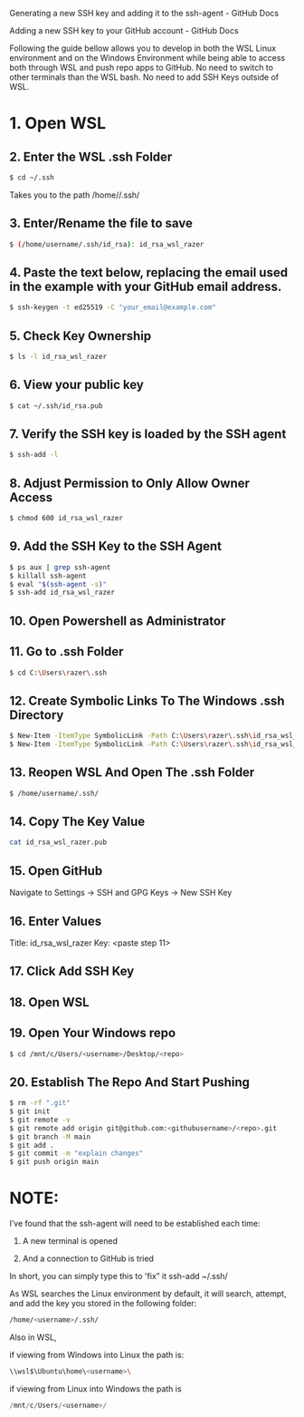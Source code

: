 


Generating a new SSH key and adding it to the ssh-agent - GitHub Docs 

Adding a new SSH key to your GitHub account - GitHub Docs

Following the guide bellow allows you to develop in both the WSL Linux environment and on the Windows Environment while being able to access both through WSL and push repo apps to GitHub. No need to switch to other terminals than the WSL bash. No need to add SSH Keys outside of WSL.

# 1. Open WSL

## 2. Enter the WSL .ssh Folder
```bash
$ cd ~/.ssh
```
Takes you to the path /home/<username>/.ssh/

## 3. Enter/Rename the file to save
```bash
$ (/home/username/.ssh/id_rsa): id_rsa_wsl_razer
```

## 4. Paste the text below, replacing the email used in the example with your GitHub email address.
```bash
$ ssh-keygen -t ed25519 -C "your_email@example.com"
```
## 5. Check Key Ownership
```bash
$ ls -l id_rsa_wsl_razer
```
## 6. View your public key
```bash
$ cat ~/.ssh/id_rsa.pub
```

## 7. Verify the SSH key is loaded by the SSH agent
```bash
$ ssh-add -l
```
## 8. Adjust Permission to Only Allow Owner Access
```bash
$ chmod 600 id_rsa_wsl_razer
```

## 9. Add the SSH Key to the SSH Agent
```bash
$ ps aux | grep ssh-agent
$ killall ssh-agent
$ eval "$(ssh-agent -s)"
$ ssh-add id_rsa_wsl_razer
```

## 10. Open Powershell as Administrator

## 11. Go to .ssh Folder
```bash
$ cd C:\Users\razer\.ssh 
```

## 12. Create Symbolic Links To The Windows .ssh Directory
```bash
$ New-Item -ItemType SymbolicLink -Path C:\Users\razer\.ssh\id_rsa_wsl_razer -Target \\wsl$\Ubuntu\home\unix_wrh\.ssh\id_rsa_wsl_razer
$ New-Item -ItemType SymbolicLink -Path C:\Users\razer\.ssh\id_rsa_wsl_razer.pub -Target \\wsl$\Ubuntu\home\unix_wrh\.ssh\id_rsa_wsl_razer.pub
```

## 13. Reopen WSL And Open The .ssh Folder
```bash
$ /home/username/.ssh/
```

## 14. Copy The Key Value
```bash
cat id_rsa_wsl_razer.pub
```

## 15. Open GitHub
Navigate to Settings → SSH and GPG Keys → New SSH Key

## 16. Enter Values

Title: id_rsa_wsl_razer
Key: <paste step 11>

## 17. Click Add SSH Key

## 18. Open WSL

## 19. Open Your Windows repo
```bash
$ cd /mnt/c/Users/<username>/Desktop/<repo>
```

## 20. Establish The Repo And Start Pushing
```bash
$ rm -rf ".git"
$ git init
$ git remote -v
$ git remote add origin git@github.com:<githubusername>/<repo>.git
$ git branch -M main
$ git add .
$ git commit -m "explain changes"
$ git push origin main
```

# NOTE:

I’ve found that the ssh-agent will need to be established each time:

1. A new terminal is opened

2. And a connection to GitHub is tried

In short, you can simply type this to 'fix” it ssh-add ~/.ssh/<TheKeyYouMade>

As WSL searches the Linux environment by default, it will search, attempt, and add the key you stored in the following folder:
```bash
/home/<username>/.ssh/ 
```

Also in WSL, 

if viewing from Windows into Linux the path is:
```bash
\\wsl$\Ubuntu\home\<username>\
```

if viewing from Linux into Windows the path is
```powershell
/mnt/c/Users/<username>/
```

